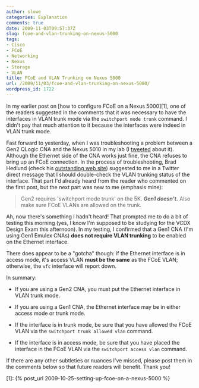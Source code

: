 ```yaml
---
author: slowe
categories: Explanation
comments: true
date: 2009-11-03T09:57:37Z
slug: fcoe-and-vlan-trunking-on-nexus-5000
tags:
- Cisco
- FCoE
- Networking
- Nexus
- Storage
- VLAN
title: FCoE and VLAN Trunking on Nexus 5000
url: /2009/11/03/fcoe-and-vlan-trunking-on-nexus-5000/
wordpress_id: 1722
---
```


In my earlier post on [how to configure FCoE on a Nexus 5000][1], one of the readers suggested in the comments that it was necessary to have the interfaces in VLAN trunk mode via the `switchport mode trunk` command. I didn't pay that much attention to it because the interfaces were indeed in VLAN trunk mode.

Fast forward to yesterday, when I was troubleshooting a problem between a Gen2 QLogic CNA and the Nexus 5010 in my lab (I [tweeted](https://twitter.com/scott_lowe/statuses/5371829429) about it). Although the Ethernet side of the CNA works just fine, the CNA refuses to bring up an FCoE connection. In the process of troubleshooting, Brad Hedlund (check his [outstanding web site](http://www.internetworkexpert.org/)) suggested to me in a Twitter direct message that I should double-check the VLAN trunking status of the interface. That part I'd already heard from the reader who commented on the first post, but the next part was new to me (emphasis mine):

>Gen2 requires 'switchport mode trunk' on the 5K. _**Gen1 doesn't.**_ Also make sure FCoE VLANs are allowed on the trunk.

Ah, now there's something I hadn't heard! That prompted me to do a bit of testing this morning (yes, I know I'm supposed to be studying for the VCDX Design Exam this afternoon). In my testing, I confirmed that a Gen1 CNA (I'm using Gen1 Emulex CNAs) **does not require VLAN trunking** to be enabled on the Ethernet interface.

There does appear to be a "gotcha" though: if the Ethernet interface is in access mode, it's access VLAN **must be the same** as the FCoE VLAN; otherwise, the `vfc` interface will report down.

In summary:

* If you are using a Gen2 CNA, you must put the Ethernet interface in VLAN trunk mode.

* If you are using a Gen1 CNA, the Ethernet interface may be in either access mode or trunk mode.

* If the interface is in trunk mode, be sure that you have allowed the FCoE VLAN via the `switchport trunk allowed vlan` command.

* If the interface is in access mode, be sure that you have placed the interface in the FCoE VLAN via the `switchport access vlan` command.

If there are any other subtleties or nuances I've missed, please post them in the comments below so that future readers will benefit. Thank you!

[1]: {% post_url 2009-10-25-setting-up-fcoe-on-a-nexus-5000 %}
